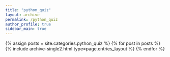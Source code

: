 ```yaml
---
title: "python_quiz"
layout: archive
permalink: /python_quiz
author_profile: true
sidebar_main: true
---
```



{% assign posts = site.categories.python_quiz %}
{% for post in posts %} {% include archive-single2.html type=page.entries_layout %} {% endfor %}